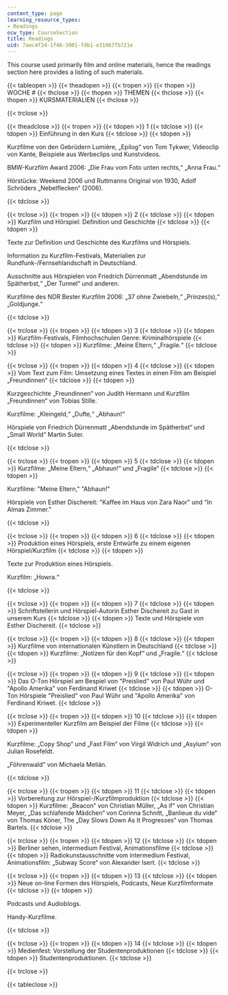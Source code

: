 ```yaml
---
content_type: page
learning_resource_types:
- Readings
ocw_type: CourseSection
title: Readings
uid: 7aec4f24-1f46-3901-fdb1-e31967fb721e
---
```


This course used primarily film and online materials, hence the readings section here provides a listing of such materials.

{{< tableopen >}}
{{< theadopen >}}
{{< tropen >}}
{{< thopen >}}
WOCHE #
{{< thclose >}}
{{< thopen >}}
THEMEN
{{< thclose >}}
{{< thopen >}}
KURSMATERIALIEN
{{< thclose >}}

{{< trclose >}}

{{< theadclose >}}
{{< tropen >}}
{{< tdopen >}}
1
{{< tdclose >}}
{{< tdopen >}}
Einführung in den Kurs
{{< tdclose >}}
{{< tdopen >}}


Kurzfilme von den Gebrüdern Lumière, „Epilog“ von Tom Tykwer, Videoclip von Kante, Beispiele aus Werbeclips und Kunstvideos.

BMW-Kurzfilm Award 2006: „Die Frau vom Foto unten rechts,“ „Anna Frau.“

Hörstücke: Weekend 2006 und Ruttmanns Original von 1930, Adolf Schröders „Nebelflecken“ (2006).


{{< tdclose >}}

{{< trclose >}}
{{< tropen >}}
{{< tdopen >}}
2
{{< tdclose >}}
{{< tdopen >}}
Kurzfilm und Hörspiel: Definition und Geschichte
{{< tdclose >}}
{{< tdopen >}}


Texte zur Definition und Geschichte des Kurzfilms und Hörspiels.

Information zu Kurzfilm-Festivals, Materialien zur Rundfunk-/Fernsehlandschaft in Deutschland.

Ausschnitte aus Hörspielen von Friedrich Dürrenmatt „Abendstunde im Spätherbst,“ „Der Tunnel“ und anderen.

Kurzfilme des NDR Bester Kurzfilm 2006: „37 ohne Zwiebeln,“ „Prinzes(s),“ „Goldjunge.“


{{< tdclose >}}

{{< trclose >}}
{{< tropen >}}
{{< tdopen >}}
3
{{< tdclose >}}
{{< tdopen >}}
Kurzfilm-Festivals, Filmhochschulen Genre: Kriminalhörspiele
{{< tdclose >}}
{{< tdopen >}}
Kurzfilme: „Meine Eltern,“ „Fragile.“
{{< tdclose >}}

{{< trclose >}}
{{< tropen >}}
{{< tdopen >}}
4
{{< tdclose >}}
{{< tdopen >}}
Vom Text zum Film: Umsetzung eines Textes in einen Film am Beispiel „Freundinnen“
{{< tdclose >}}
{{< tdopen >}}


Kurzgeschichte „Freundinnen“ von Judith Hermann und Kurzfilm „Freundinnen“ von Tobias Stille.

Kurzfilme: „Kleingeld,“ „Dufte,“ „Abhaun!“

Hörspiele von Friedrich Dürrenmatt „Abendstunde im Spätherbst“ und „Small World“ Martin Suter.


{{< tdclose >}}

{{< trclose >}}
{{< tropen >}}
{{< tdopen >}}
5
{{< tdclose >}}
{{< tdopen >}}
Kurzfilme: „Meine Eltern,“ „Abhaun!“ und „Fragile“
{{< tdclose >}}
{{< tdopen >}}


Kurzfilme: "Meine Eltern," "Abhaun!"

Hörspiele von Esther Dischereit: "Kaffee im Haus von Zara Naor" und "In Almas Zimmer."


{{< tdclose >}}

{{< trclose >}}
{{< tropen >}}
{{< tdopen >}}
6
{{< tdclose >}}
{{< tdopen >}}
Produktion eines Hörspiels, erste Entwürfe zu einem eigenen Hörspiel/Kurzfilm
{{< tdclose >}}
{{< tdopen >}}


Texte zur Produktion eines Hörspiels.

Kurzfilm: „Howra.“


{{< tdclose >}}

{{< trclose >}}
{{< tropen >}}
{{< tdopen >}}
7
{{< tdclose >}}
{{< tdopen >}}
Schriftstellerin und Hörspiel-Autorin Esther Dischereit zu Gast in unserem Kurs
{{< tdclose >}}
{{< tdopen >}}
Texte und Hörspiele von Esther Dischereit.
{{< tdclose >}}

{{< trclose >}}
{{< tropen >}}
{{< tdopen >}}
8
{{< tdclose >}}
{{< tdopen >}}
Kurzfilme von internationalen Künstlern in Deutschland
{{< tdclose >}}
{{< tdopen >}}
Kurzfilme: „Notizen für den Kopf“ und „Fragile.“
{{< tdclose >}}

{{< trclose >}}
{{< tropen >}}
{{< tdopen >}}
9
{{< tdclose >}}
{{< tdopen >}}
Das O-Ton Hörspiel am Bespiel von "Preislied" von Paul Wühr und "Apollo Amerika" von Ferdinand Kriwet
{{< tdclose >}}
{{< tdopen >}}
O-Ton Hörspiele "Preislied" von Paul Wühr und "Apollo Amerika" von Ferdinand Kriwet.
{{< tdclose >}}

{{< trclose >}}
{{< tropen >}}
{{< tdopen >}}
10
{{< tdclose >}}
{{< tdopen >}}
Experimenteller Kurzfilm am Beispiel der Filme
{{< tdclose >}}
{{< tdopen >}}


Kurzfilme: „Copy Shop“ und „Fast Film“ von Virgil Widrich und „Asylum“ von Julian Rosefeldt.

„Föhrenwald“ von Michaela Melián.


{{< tdclose >}}

{{< trclose >}}
{{< tropen >}}
{{< tdopen >}}
11
{{< tdclose >}}
{{< tdopen >}}
Vorbereitung zur Hörspiel-/Kurzfilmproduktion
{{< tdclose >}}
{{< tdopen >}}
Kurzfilme: „Beacon“ von Christian Müller, „As if“ von Christian Meyer, „Das schlafende Mädchen“ von Corinna Schnitt, „Banlieue du vide“ von Thomas Köner, The „Day Slows Down As It Progresses“ von Thomas Bartels.
{{< tdclose >}}

{{< trclose >}}
{{< tropen >}}
{{< tdopen >}}
12
{{< tdclose >}}
{{< tdopen >}}
Berliner sehen, intermedium Festival, Animationsfilme
{{< tdclose >}}
{{< tdopen >}}
Radiokunstausschnitte vom intermedium Festival, Animationsfilm: „Subway Score“ von Alexander Isert.
{{< tdclose >}}

{{< trclose >}}
{{< tropen >}}
{{< tdopen >}}
13
{{< tdclose >}}
{{< tdopen >}}
Neue on-line Formen des Hörspiels, Podcasts, Neue Kurzfilmformate
{{< tdclose >}}
{{< tdopen >}}


Podcasts und Audioblogs.

Handy-Kurzfilme.


{{< tdclose >}}

{{< trclose >}}
{{< tropen >}}
{{< tdopen >}}
14
{{< tdclose >}}
{{< tdopen >}}
Medienfest: Vorstellung der Studentenproduktionen
{{< tdclose >}}
{{< tdopen >}}
Studentenproduktionen.
{{< tdclose >}}

{{< trclose >}}

{{< tableclose >}}